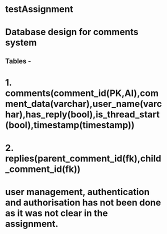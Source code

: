 # testAssignment
# Database design for comments system
## Tables - 
# 1. comments(comment_id(PK,AI),comment_data(varchar),user_name(varchar),has_reply(bool),is_thread_start(bool),timestamp(timestamp))
# 2. replies(parent_comment_id(fk),child_comment_id(fk))

# user management, authentication and authorisation has not been done as it was not clear in the assignment.